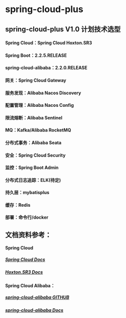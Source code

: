 # spring-cloud-plus

## spring-cloud-plus V1.0 计划技术选型
#### Spring Cloud：Spring Cloud Hoxton.SR3
#### Spring Boot：2.2.5.RELEASE
#### spring-cloud-alibaba：2.2.0.RELEASE
#### 网关：Spring Cloud Gateway
#### 服务发现：Alibaba Nacos Discovery
#### 配置管理：Alibaba Nacos Config
#### 限流熔断：Alibaba Sentinel
#### MQ：Kafka/Alibaba RocketMQ
#### 分布式事务：Alibaba Seata
#### 安全：Spring Cloud Security
#### 监控：Spring Boot Admin
#### 分布式日志追踪：ELK(待定)
#### 持久层：mybatisplus
#### 缓存：Redis
#### 部署：命令行/docker

## 文档资料参考：
#### Spring Cloud
##### [Spring Cloud Docs](https://spring.io/projects/spring-cloud)
##### [Hoxton.SR3 Docs](https://cloud.spring.io/spring-cloud-static/Hoxton.SR3/reference/htmlsingle/)
#### Spring Cloud Alibaba：
##### [spring-cloud-alibaba GITHUB](https://github.com/alibaba/spring-cloud-alibaba)
##### [spring-cloud-alibaba Docs](https://spring-cloud-alibaba-group.github.io/github-pages/hoxton/zh-cn/index.html)
